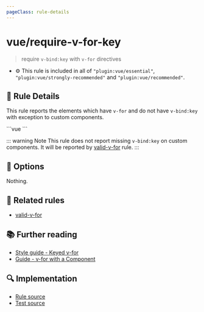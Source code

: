 ```yaml
---
pageClass: rule-details
---
```

# vue/require-v-for-key
> require `v-bind:key` with `v-for` directives

- :gear: This rule is included in all of `"plugin:vue/essential"`, `"plugin:vue/strongly-recommended"` and `"plugin:vue/recommended"`.

## :book: Rule Details

This rule reports the elements which have `v-for` and do not have `v-bind:key` with exception to custom components.

<eslint-code-block :rules="{'vue/require-v-for-key': ['error']}">
```vue
<template>
  <!-- ✓ GOOD -->
  <div
    v-for="todo in todos"
    :key="todo.id"
  />
  <!-- ✗ BAD -->
  <div v-for="todo in todos"/>
</template>
```
</eslint-code-block>

::: warning Note
This rule does not report missing `v-bind:key` on custom components.
It will be reported by [valid-v-for](./valid-v-for.md) rule.
:::

## :wrench: Options

Nothing.

## :couple: Related rules

- [valid-v-for](./valid-v-for.md)

## :books: Further reading

- [Style guide - Keyed v-for](https://vuejs.org/v2/style-guide/#Keyed-v-for-essential)
- [Guide - v-for with a Component](https://vuejs.org/v2/guide/list.html#v-for-with-a-Component)

## :mag: Implementation

- [Rule source](https://github.com/vuejs/eslint-plugin-vue/blob/master/lib/rules/require-v-for-key.js)
- [Test source](https://github.com/vuejs/eslint-plugin-vue/blob/master/tests/lib/rules/require-v-for-key.js)
